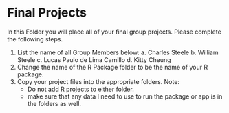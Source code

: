 # Final Projects

In this Folder you will place all of your final group projects. Please complete the following steps.

1. List the name of all Group Members below:
    a. Charles Steele
    b. William Steele
    c. Lucas Paulo de Lima Camillo
    d. Kitty Cheung
2. Change the name of the R Package folder to be the name of your R package. 
3. Copy your project files into the appropriate folders. Note:
    - Do not add R projects to either folder. 
    - make sure that any data I need to use to run the package or app is in the folders as well. 

